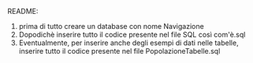 README:

1. prima di tutto creare un database con nome Navigazione
2. Dopodichè inserire tutto il codice presente nel file SQL così com'è.sql
3. Eventualmente, per inserire anche degli esempi di dati nelle tabelle, inserire tutto il codice presente nel file PopolazioneTabelle.sql

